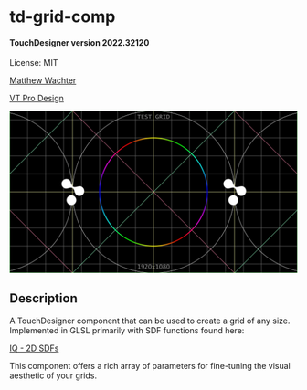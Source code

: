 # td-grid-comp

#### TouchDesigner version 2022.32120

License: MIT

[Matthew Wachter](https://www.matthewwachter.com)

[VT Pro Design](https://www.vtprodesign.com)



![TestGrid](img/1920x1080_grid.jpg)

## Description
A TouchDesigner component that can be used to create a grid of any size. Implemented in GLSL primarily with SDF functions found here:

[IQ - 2D SDFs](https://iquilezles.org/articles/distfunctions2d/)

This component offers a rich array of parameters for fine-tuning the visual aesthetic of your grids.
